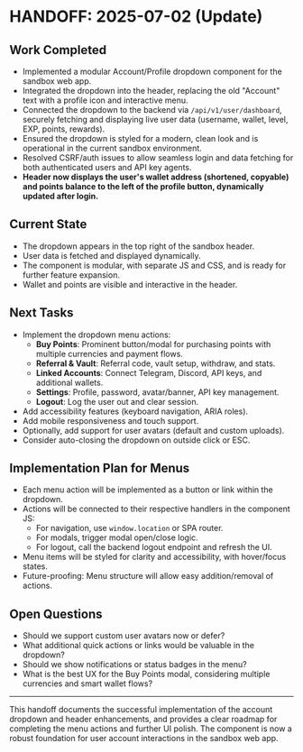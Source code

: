 # HANDOFF: 2025-07-02 (Update)

## Work Completed
- Implemented a modular Account/Profile dropdown component for the sandbox web app.
- Integrated the dropdown into the header, replacing the old "Account" text with a profile icon and interactive menu.
- Connected the dropdown to the backend via `/api/v1/user/dashboard`, securely fetching and displaying live user data (username, wallet, level, EXP, points, rewards).
- Ensured the dropdown is styled for a modern, clean look and is operational in the current sandbox environment.
- Resolved CSRF/auth issues to allow seamless login and data fetching for both authenticated users and API key agents.
- **Header now displays the user's wallet address (shortened, copyable) and points balance to the left of the profile button, dynamically updated after login.**

## Current State
- The dropdown appears in the top right of the sandbox header.
- User data is fetched and displayed dynamically.
- The component is modular, with separate JS and CSS, and is ready for further feature expansion.
- Wallet and points are visible and interactive in the header.

## Next Tasks
- Implement the dropdown menu actions:
  - **Buy Points**: Prominent button/modal for purchasing points with multiple currencies and payment flows.
  - **Referral & Vault**: Referral code, vault setup, withdraw, and stats.
  - **Linked Accounts**: Connect Telegram, Discord, API keys, and additional wallets.
  - **Settings**: Profile, password, avatar/banner, API key management.
  - **Logout**: Log the user out and clear session.
- Add accessibility features (keyboard navigation, ARIA roles).
- Add mobile responsiveness and touch support.
- Optionally, add support for user avatars (default and custom uploads).
- Consider auto-closing the dropdown on outside click or ESC.

## Implementation Plan for Menus
- Each menu action will be implemented as a button or link within the dropdown.
- Actions will be connected to their respective handlers in the component JS:
  - For navigation, use `window.location` or SPA router.
  - For modals, trigger modal open/close logic.
  - For logout, call the backend logout endpoint and refresh the UI.
- Menu items will be styled for clarity and accessibility, with hover/focus states.
- Future-proofing: Menu structure will allow easy addition/removal of actions.

## Open Questions
- Should we support custom user avatars now or defer?
- What additional quick actions or links would be valuable in the dropdown?
- Should we show notifications or status badges in the menu?
- What is the best UX for the Buy Points modal, considering multiple currencies and smart wallet flows?

---

This handoff documents the successful implementation of the account dropdown and header enhancements, and provides a clear roadmap for completing the menu actions and further UI polish. The component is now a robust foundation for user account interactions in the sandbox web app. 